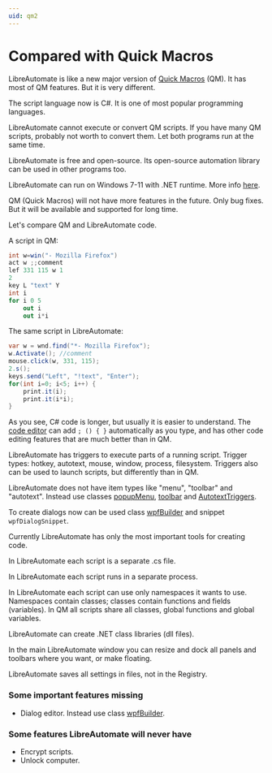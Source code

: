 ```yaml
---
uid: qm2
---
```


# Compared with Quick Macros
LibreAutomate is like a new major version of [Quick Macros](https://www.quickmacros.com) (QM). It has most of QM features. But it is very different.

The script language now is C#. It is one of most popular programming languages.

LibreAutomate cannot execute or convert QM scripts. If you have many QM scripts, probably not worth to convert them. Let both programs run at the same time.

LibreAutomate is free and open-source. Its open-source automation library can be used in other programs too.

LibreAutomate can run on Windows 7-11 with .NET runtime. More info [here](xref:index).

QM (Quick Macros) will not have more features in the future. Only bug fixes. But it will be available and supported for long time.

Let's compare QM and LibreAutomate code.

A script in QM:
```csharp
int w=win("- Mozilla Firefox")
act w ;;comment
lef 331 115 w 1
2
key L "text" Y
int i
for i 0 5
	out i
	out i*i
```

The same script in LibreAutomate:
```csharp
var w = wnd.find("*- Mozilla Firefox");
w.Activate(); //comment
mouse.click(w, 331, 115);
2.s();
keys.send("Left", "!text", "Enter");
for(int i=0; i<5; i++) {
	print.it(i);
	print.it(i*i);
}
```

As you see, C# code is longer, but usually it is easier to understand. The [code editor](xref:code_editor) can add `; () { }` automatically as you type, and has other code editing features that are much better than in QM.

LibreAutomate has triggers to execute parts of a running script. Trigger types: hotkey, autotext, mouse, window, process, filesystem. Triggers also can be used to launch scripts, but differently than in QM.

LibreAutomate does not have item types like "menu", "toolbar" and "autotext". Instead use classes [popupMenu](), [toolbar]() and [AutotextTriggers]().

To create dialogs now can be used class [wpfBuilder]() and snippet `wpfDialogSnippet`.

Currently LibreAutomate has only the most important tools for creating code.

In LibreAutomate each script is a separate .cs file.

In LibreAutomate each script runs in a separate process.

In LibreAutomate each script can use only namespaces it wants to use. Namespaces contain classes; classes contain functions and fields (variables). In QM all scripts share all classes, global functions and global variables.

LibreAutomate can create .NET class libraries (dll files).

In the main LibreAutomate window you can resize and dock all panels and toolbars where you want, or make floating.

LibreAutomate saves all settings in files, not in the Registry.

### Some important features missing
- Dialog editor. Instead use class [wpfBuilder]().

### Some features LibreAutomate will never have
- Encrypt scripts.
- Unlock computer.
